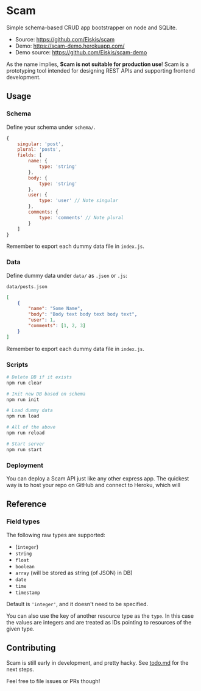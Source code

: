 
# Scam

Simple schema-based CRUD app bootstrapper on node and SQLite.

- Source: https://github.com/Eiskis/scam
- Demo: https://scam-demo.herokuapp.com/
- Demo source: https://github.com/Eiskis/scam-demo

As the name implies, **Scam is not suitable for production use**! Scam is a prototyping tool intended for designing REST APIs and supporting frontend development.

## Usage

### Schema

Define your schema under `schema/`.

```js
{
	singular: 'post',
	plural: 'posts',
	fields: [
		name: {
			type: 'string'
		},
		body: {
			type: 'string'
		},
		user: {
			type: 'user' // Note singular
		},
		comments: {
			type: 'comments' // Note plural
		}
	]
}
```

Remember to export each dummy data file in `index.js`.

### Data

Define dummy data under `data/` as `.json` or `.js`:

`data/posts.json`

```json
[
	{
		"name": "Some Name",
		"body": "Body text body text body text",
		"user": 1,
		"comments": [1, 2, 3]
	}
]
```

Remember to export each dummy data file in `index.js`.

### Scripts

```sh
# Delete DB if it exists
npm run clear

# Init new DB based on schema
npm run init

# Load dummy data
npm run load

# All of the above
npm run reload

# Start server
npm run start
```

### Deployment

You can deploy a Scam API just like any other express app. The quickest way is to host your repo on GitHub and connect to Heroku, which will

## Reference

### Field types

The following raw types are supported:

- (`integer`)
- `string`
- `float`
- `boolean`
- `array` (will be stored as string (of JSON) in DB)
- `date`
- `time`
- `timestamp`

Default is `'integer'`, and it doesn't need to be specified.

You can also use the key of another resource type as the `type`. In this case the values are integers and are treated as IDs pointing to resources of the given type.

## Contributing

Scam is still early in development, and pretty hacky. See [todo.md](./TODO.md) for the next steps.

Feel free to file issues or PRs though!
